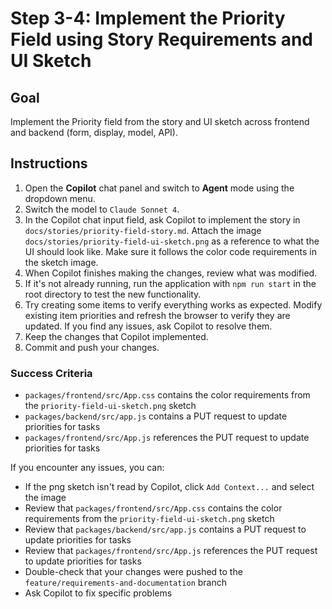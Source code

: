 # Step 3-4: Implement the Priority Field using Story Requirements and UI Sketch

## Goal

Implement the Priority field from the story and UI sketch across frontend and backend (form, display, model, API).

## Instructions

1. Open the **Copilot** chat panel and switch to **Agent** mode using the dropdown menu.
2. Switch the model to `Claude Sonnet 4`.
3. In the Copilot chat input field, ask Copilot to implement the story in `docs/stories/priority-field-story.md`. Attach the image `docs/stories/priority-field-ui-sketch.png` as a reference to what the UI should look like. Make sure it follows the color code requirements in the sketch image.
4. When Copilot finishes making the changes, review what was modified.
5. If it's not already running, run the application with `npm run start` in the root directory to test the new functionality.
6. Try creating some items to verify everything works as expected. Modify existing item priorities and refresh the browser to verify they are updated. If you find any issues, ask Copilot to resolve them.
7. Keep the changes that Copilot implemented.
8. Commit and push your changes.

### Success Criteria

- `packages/frontend/src/App.css` contains the color requirements from the `priority-field-ui-sketch.png` sketch
- `packages/backend/src/app.js` contains a PUT request to update priorities for tasks
- `packages/frontend/src/App.js` references the PUT request to update priorities for tasks

If you encounter any issues, you can:

- If the png sketch isn't read by Copilot, click `Add Context...` and select the image
- Review that `packages/frontend/src/App.css` contains the color requirements from the `priority-field-ui-sketch.png` sketch
- Review that `packages/backend/src/app.js` contains a PUT request to update priorities for tasks
- Review that `packages/frontend/src/App.js` references the PUT request to update priorities for tasks
- Double-check that your changes were pushed to the `feature/requirements-and-documentation` branch
- Ask Copilot to fix specific problems
